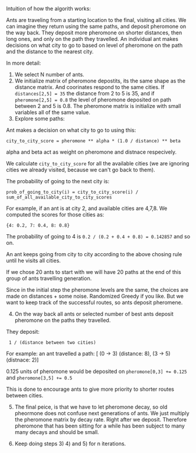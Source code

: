 Intuition of how the algorith works:

Ants are traveling from a starting location to the final, visiting all cities. We can imagine they return using the same paths, and deposit pheromone on the way back. They deposit more pheromone on shorter distances, then long ones, and only on the path they travelled. An individual ant makes decisions on what city to go to based on level of pheromone on the path and the distance to the nearest city.

In more detail:

1) We select N number of ants.
2) We initialize matrix of pheromone depostits, its the same shape as the distance matrix. And coorinates respond to the same cities. If `distances[2,5] = 35` the distance from 2 to 5 is 35, and if `pheromone[2,5] = 0.8` the level of pheromone deposited on path between 2 and 5 is 0.8. The pheromone matrix is initialize with small variables all of the same value.
3) Explore some paths:

Ant makes a decision on what city to go to using this:

```
city_to_city_score = pheromone ** alpha * (1.0 / distance) ** beta
```

alpha and beta act as weight on pheromone and distnace respecively. 

We calculate ```city_to_city_score``` for all the available cities (we are ignoring cities we already visited, because we can't go back to them).

The probability of going to the next city is:

```
prob_of_going_to_city(i) = city_to_city_score(i) / sum_of_all_available_city_to_city_scores
```

For example, if an ant is at city 2, and available cities are 4,7,8. We computed the scores for those cities as:

```
{4: 0.2, 7: 0.4, 8: 0.8}
```

The probability of going to 4 is ```0.2 / (0.2 + 0.4 + 0.8) = 0.142857``` and so on.

An ant keeps going from city to city according to the above chosing rule until he visits all cities.

If we chose 20 ants to start with we will have 20 paths at the end of this group of ants travelling generation.

Since in the initial step the pheromone levels are the same, the choices are made on distances + some noise. Randomized Greedy if you like. But we want to keep track of the successful routes, so ants deposit pheromene.

4) On the way back all ants or selected number of best ants deposit pheromone on the paths they travelled.

They deposit:

```
 1 / (distance between two cities)
```

For example:
an ant travelled a path: [ (0 -> 3) (distance: 8), (3 -> 5) (distnace: 2)]

0.125 units of pheromone would be deposited on ```pheromone[0,3] += 0.125``` and ```pheromone[3,5] += 0.5```

This is done to encourage ants to give more priority to shorter routes between cities.

5) The final peice, is that we have to let pheromone decay, so old pheormone does not confuse next generations of ants.
We just multiply the pheromone matrix by decay rate. Right after we deposit. Therefore pheromone that has been sitting for a while has been subject to many many decays and should be small.

6) Keep doing steps 3) 4) and 5) for n iterations. 








